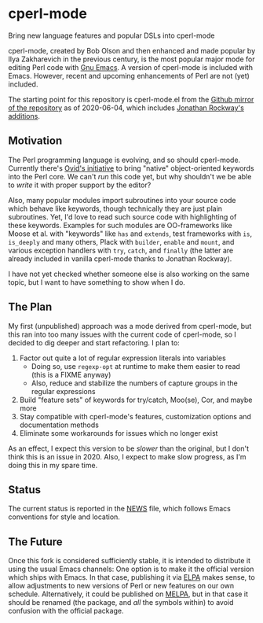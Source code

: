 # cperl-mode
Bring new language features and popular DSLs into cperl-mode

cperl-mode, created by Bob Olson and then enhanced and made popular by Ilya Zakharevich in the previous century, is the most popular major mode for editing Perl code with [Gnu Emacs](https://www.gnu.org/software/emacs/).  A version of cperl-mode is included with Emacs.
However, recent and upcoming enhancements of Perl are not (yet) included.

The starting point for this repository is cperl-mode.el from the [Github mirror of the repository](https://github.com/emacs-mirror/emacs) as of 2020-06-04, which includes [Jonathan Rockway's additions](https://github.com/jrockway/cperl-mode).

## Motivation

The Perl programming language is evolving, and so should cperl-mode.  Currently there's [Ovid's initiative](https://github.com/Ovid/Cor/wiki) to bring "native" object-oriented keywords into the Perl core.  We can't _run_ this code yet, but why shouldn't we be able to _write_ it with proper support by the editor?

Also, many popular modules import subroutines into your source code which behave like keywords, though technically they are just plain subroutines.  Yet, I'd love to read such source code with highlighting of these keywords.  Examples for such modules are OO-frameworks like Moose et al. with "keywords" like `has` and `extends`, test frameworks with `is`, `is_deeply` and many others, Plack with `builder`, `enable`  and `mount`, and various exception handlers with `try`, `catch`, and `finally` (the latter are already included in vanilla cperl-mode thanks to Jonathan Rockway).

I have not yet checked whether someone else is also working on the same topic, but I want to have something to show when I do.

## The Plan

My first (unpublished) approach was a mode derived from cperl-mode, but this ran into too many issues with the current code of cperl-mode, so I decided to dig deeper and start refactoring.  I plan to:

 1. Factor out quite a lot of regular expression literals into variables
    * Doing so, use `regexp-opt` at runtime to make them easier to read (this is a FIXME anyway)
    * Also, reduce and stabilize the numbers of capture groups in the regular expressions
 2. Build "feature sets" of keywords for try/catch, Moo(se), Cor, and maybe more
 3. Stay compatible with cperl-mode's features, customization options and documentation methods
 4. Eliminate some workarounds for issues which no longer exist

As an effect, I expect this version to be _slower_ than the original, but I don't think this is an issue in 2020.
Also, I expect to make slow progress, as I'm doing this in my spare time.

## Status

The current status is reported in the
[NEWS](https://github.com/HaraldJoerg/cperl-mode/blob/master/etc/NEWS)
file, which follows Emacs conventions for style and location.

## The Future

Once this fork is considered sufficiently stable, it is intended to
distribute it using the usual Emacs channels: One option is to make it
the official version which ships with Emacs.  In that case, publishing
it via [ELPA](https://elpa.gnu.org/) makes sense, to allow adjustments
to new versions of Perl or new features on our own schedule.
Alternatively, it could be published on [MELPA](https://melpa.org/),
but in that case it should be renamed (the package, and _all_ the
symbols within) to avoid confusion with the official package.
